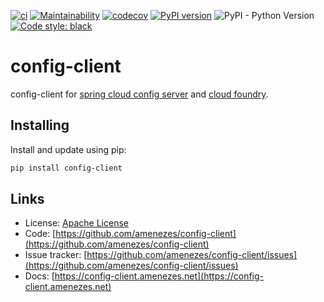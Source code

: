 [![ci](https://github.com/amenezes/config-client/actions/workflows/ci.yml/badge.svg)](https://github.com/amenezes/config-client/actions/workflows/ci.yml)
[![Maintainability](https://api.codeclimate.com/v1/badges/7b8b70e0c20c6809df54/maintainability)](https://codeclimate.com/github/amenezes/config-client/maintainability)
[![codecov](https://codecov.io/gh/amenezes/config-client/branch/master/graph/badge.svg)](https://codecov.io/gh/amenezes/config-client)
[![PyPI version](https://badge.fury.io/py/config-client.svg)](https://badge.fury.io/py/config-client)
![PyPI - Python Version](https://img.shields.io/pypi/pyversions/config-client)
[![Code style: black](https://img.shields.io/badge/code%20style-black-000000.svg)](https://github.com/psf/black)

# config-client

config-client for [spring cloud config server](https://spring.io/projects/spring-cloud-config) and [cloud foundry](https://www.cloudfoundry.org).

## Installing

Install and update using pip:

````bash
pip install config-client
````

## Links

- License: [Apache License](https://choosealicense.com/licenses/apache-2.0/)
- Code: [https://github.com/amenezes/config-client](https://github.com/amenezes/config-client)
- Issue tracker: [https://github.com/amenezes/config-client/issues](https://github.com/amenezes/config-client/issues)
- Docs: [https://config-client.amenezes.net](https://config-client.amenezes.net)
